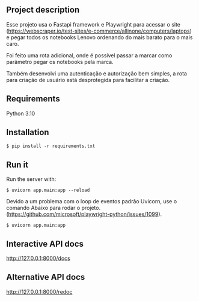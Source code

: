 ## Project description

Esse projeto usa o Fastapi framework e Playwright para acessar o site (https://webscraper.io/test-sites/e-commerce/allinone/computers/laptops) e pegar todos os notebooks Lenovo ordenando do mais barato para o mais caro.

Foi feito uma rota adicional, onde é possível passar a marcar como parâmetro pegar os notebooks pela marca.

Também desenvolvi uma autenticação e autorização bem simples, a rota para criação de usuário está desprotegida para facilitar a criação.

## Requirements

Python 3.10

## Installation

```console
$ pip install -r requirements.txt
```

## Run it

Run the server with:

```console
$ uvicorn app.main:app --reload
```

Devido a um problema com o loop de eventos padrão Uvicorn, use o comando
Abaixo para rodar o projeto.(https://github.com/microsoft/playwright-python/issues/1099).

```console
$ uvicorn app.main:app 
```

## Interactive API docs

http://127.0.0.1:8000/docs

## Alternative API docs

http://127.0.0.1:8000/redoc
